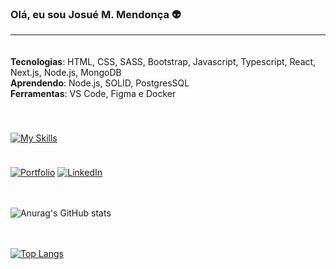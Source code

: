 ### Olá, eu sou Josué M. Mendonça 👽

<hr />

<div style="padding: 20px 0 40px;">
    <div>
        <strong>Tecnologias</strong>: 
        <span>
            HTML, CSS, SASS, Bootstrap, Javascript, Typescript, React, Next.js, Node.js, MongoDB
        </span>
    </div>
    <div>
        <strong>Aprendendo</strong>: 
        <span>
            Node.js, SOLID, PostgresSQL
        </span>
    </div>
    <div>
        <strong>Ferramentas</strong>: 
        <span>
            VS Code, Figma e Docker
        </span>
    </div>
</div>

[![My Skills](https://skillicons.dev/icons?i=html,css,sass,bootstrap,js,ts,react,nextjs,nodejs,express,mongodb,vscode,figma,docker)](https://skillicons.dev)

<div style="padding: 5px 0"></div>

[![Portfolio](https://img.shields.io/badge/website-000000?style=for-the-badge&logo=About.me&logoColor=white)](https://portfolio-nine-beryl-31.vercel.app)
[![LinkedIn](https://img.shields.io/badge/LinkedIn-0077B5?style=for-the-badge&logo=linkedin&logoColor=white)](https://www.linkedin.com/in/josué-n-mendonça-542409207/)

<div style="padding: 10px 0"></div>

![Anurag's GitHub stats](https://github-readme-stats.vercel.app/api?username=josuenm&show_icons=true&theme=radical)

<div style="padding: 10px 0"></div>

[![Top Langs](https://github-readme-stats.vercel.app/api/top-langs/?username=josuenm&layout=compact)](https://github.com/anuraghazra/github-readme-stats)

<div style="padding: 10px 0"></div>
